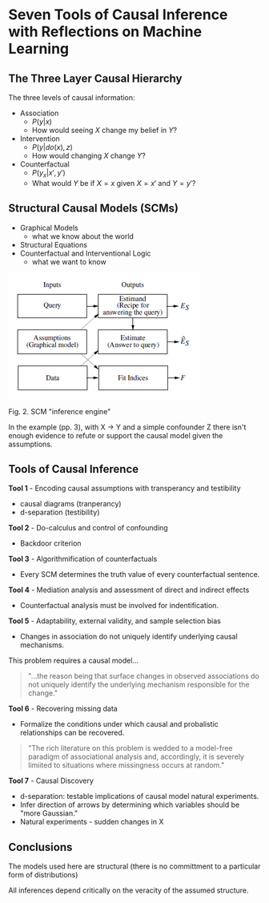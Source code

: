 # Seven Tools of Causal Inference with Reflections on Machine Learning

## The Three Layer Causal Hierarchy

The three levels of causal information:

- Association
  - $P(y|x)$
  - How would seeing $X$ change my belief in $Y$?
- Intervention
  - $P(y|do(x), z)$
  - How would changing $X$ change $Y$?
- Counterfactual
  - $P(y_x|x', y')$
  - What would $Y$ be if $X = x$ given $X = x'$ and $Y = y'$?

## Structural Causal Models (SCMs)

- Graphical Models
  - what we know about the world
- Structural Equations
- Counterfactual and Interventional Logic
  - what we want to know

![SCM "inference engine"](fig-2.png)

Fig. 2. SCM "inference engine"

In the example (pp. 3), with X -> Y and a simple confounder Z there isn't enough evidence to refute or support the causal model given the assumptions.

## Tools of Causal Inference

**Tool 1** - Encoding causal assumptions with transperancy and testibility

- causal diagrams (tranperancy)
- d-separation (testibility)

**Tool 2** - Do-calculus and control of confounding

- Backdoor criterion

**Tool 3** - Algorithmification of counterfactuals

- Every SCM determines the truth value of every counterfactual sentence.

**Tool 4** - Mediation analysis and assessment of direct and indirect effects

- Counterfactual analysis must be involved for indentification.

**Tool 5** - Adaptability, external validity, and sample selection bias

- Changes in association do not uniquely identify underlying causal mechanisms.

This problem requires a causal model...

> "...the reason being that surface changes in observed associations do not uniquely identify the underlying mechanism responsible for the change."

**Tool 6** - Recovering missing data

- Formalize the conditions under which causal and probalistic relationships can be recovered.

> "The rich literature on this problem is wedded to a model-free paradigm of associational analysis and, accordingly, it is severely limiited to situations where missingness occurs at random."

**Tool 7** - Causal Discovery

- d-separation: testable implications of causal model natural experiments.
- Infer direction of arrows by determining which variables should be "more Gaussian."
- Natural experiments - sudden changes in X

## Conclusions

The models used here are structural (there is no committment to a particular form of distributions)

All inferences depend critically on the veracity of the assumed structure.
